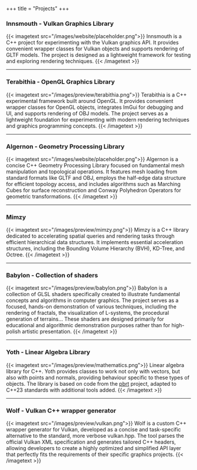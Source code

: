 +++
title = "Projects"
+++


### <a href="https://github.com/d-krylov/Innsmouth" target="_blank" class="icon is-large"><i class="fab fa-github href-icon-color"></i></a> Innsmouth - Vulkan Graphics Library

{{< imagetext src="/images/website/placeholder.png">}}
Innsmouth is a C++ project for experimenting with the Vulkan graphics API. It provides convenient wrapper classes for Vulkan objects and supports rendering of GLTF models. The project is designed as a lightweight framework for testing and exploring rendering techniques.
{{< /imagetext >}}

---------------

### <a href="https://github.com/d-krylov/Terabithia" target="_blank" class="icon is-large"><i class="fab fa-github href-icon-color"></i></a> Terabithia - OpenGL Graphics Library

{{< imagetext src="/images/preview/terabithia.png">}}
Terabithia is a C++ experimental framework built around OpenGL. It provides convenient wrapper classes for OpenGL objects, integrates ImGui for debugging and UI, and supports rendering of OBJ models. The project serves as a lightweight foundation for experimenting with modern rendering techniques and graphics programming concepts.
{{< /imagetext >}}

---------------

### <a href="https://github.com/d-krylov/Algernon" target="_blank" class="icon is-large"><i class="fab fa-github href-icon-color"></i></a> Algernon - Geometry Processing Library

{{< imagetext src="/images/website/placeholder.png">}}
Algernon is a concise C++ Geometry Processing Library focused on fundamental mesh manipulation and topological operations. It features mesh loading from standard formats like GLTF and OBJ, employs the half-edge data structure for efficient topology access, and includes algorithms such as Marching Cubes for surface reconstruction and Conway Polyhedron Operators for geometric transformations.
{{< /imagetext >}}

---------------

### <a href="https://github.com/d-krylov/Mimzy" target="_blank" class="icon is-large"><i class="fab fa-github href-icon-color"></i></a> Mimzy

{{< imagetext src="/images/preview/mimzy.png">}}
Mimzy is a C++ library dedicated to accelerating spatial queries and rendering tasks through efficient hierarchical data structures. It implements essential acceleration structures, including the Bounding Volume Hierarchy (BVH), KD-Tree, and Octree.
{{< /imagetext >}}

---------------

### <a href="https://github.com/d-krylov/Babylon" target="_blank" class="icon is-large"><i class="fab fa-github href-icon-color"></i></a> Babylon - Collection of shaders

{{< imagetext src="/images/preview/babylon.png">}}
Babylon is a collection of GLSL shaders specifically created to illustrate fundamental concepts and algorithms in computer graphics. The project serves as a focused, hands-on demonstration of various techniques, including the rendering of fractals, the visualization of L-systems, the procedural generation of terrains... These shaders are designed primarily for educational and algorithmic demonstration purposes rather than for high-polish artistic presentation.
{{< /imagetext >}}

---------------

### <a href="https://github.com/d-krylov/Yoth" target="_blank" class="icon is-large"><i class="fab fa-github href-icon-color"></i></a> Yoth - Linear Algebra Library

{{< imagetext src="/images/preview/mathematics.png">}}
Linear algebra library for C++. Yoth provides classes to work not only with vectors, but also with points and normals, providing behaviour specific to these types of objects. The library is based on code from the [pbrt](https://github.com/mmp/pbrt-v4) project, adapted to C++23 standards with additional tools added.
{{< /imagetext >}}

---------------

### <a href="https://github.com/d-krylov/wolf" target="_blank" class="icon is-large"><i class="fab fa-github href-icon-color"></i></a> Wolf - Vulkan C++ wrapper generator

{{< imagetext src="/images/preview/vulkan.png">}}
Wolf is a custom C++ wrapper generator for Vulkan, developed as a concise and task-specific alternative to the standard, more verbose vulkan.hpp. The tool parses the official Vulkan XML specification and generates tailored C++ headers, allowing developers to create a highly optimized and simplified API layer that perfectly fits the requirements of their specific graphics projects.
{{< /imagetext >}}